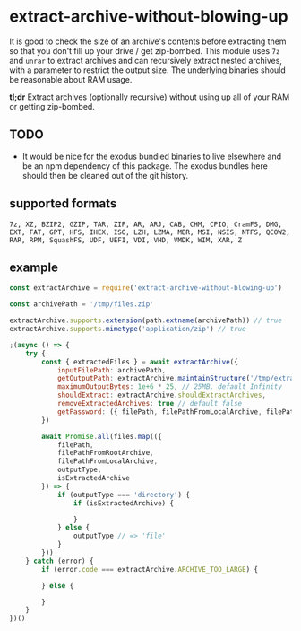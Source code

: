 # extract-archive-without-blowing-up

It is good to check the size of an archive's contents before extracting them so that you don't fill up your drive / get zip-bombed. This module uses `7z` and `unrar` to extract archives and can recursively extract nested archives, with a parameter to restrict the output size. The underlying binaries should be reasonable about RAM usage.

**tl;dr** Extract archives (optionally recursive) without using up all of your RAM or getting zip-bombed.

## TODO

- It would be nice for the exodus bundled binaries to live elsewhere and be an npm dependency of this package. The exodus bundles here should then be cleaned out of the git history.

## supported formats

```
7z, XZ, BZIP2, GZIP, TAR, ZIP, AR, ARJ, CAB, CHM, CPIO, CramFS, DMG, EXT, FAT, GPT, HFS, IHEX, ISO, LZH, LZMA, MBR, MSI, NSIS, NTFS, QCOW2, RAR, RPM, SquashFS, UDF, UEFI, VDI, VHD, VMDK, WIM, XAR, Z
```

## example

```js
const extractArchive = require('extract-archive-without-blowing-up')

const archivePath = '/tmp/files.zip'

extractArchive.supports.extension(path.extname(archivePath)) // true
extractArchive.supports.mimetype('application/zip') // true

;(async () => {
	try {
		const { extractedFiles } = await extractArchive({
			inputFilePath: archivePath,
			getOutputPath: extractArchive.maintainStructure('/tmp/extracted'),
			maximumOutputBytes: 1e+6 * 25, // 25MB, default Infinity
			shouldExtract: extractArchive.shouldExtractArchives,
			removeExtractedArchives: true // default false
			getPassword: ({ filePath, filePathFromLocalArchive, filePathFromRootArchive }) => ''
		})

		await Promise.all(files.map(({
			filePath,
			filePathFromRootArchive,
			filePathFromLocalArchive,
			outputType,
			isExtractedArchive
		}) => {
			if (outputType === 'directory') {
				if (isExtractedArchive) {

				}
			} else {
				outputType // => 'file'
			}
		}))
	} catch (error) {
		if (error.code === extractArchive.ARCHIVE_TOO_LARGE) {

		} else {

		}
	}
})()
```
